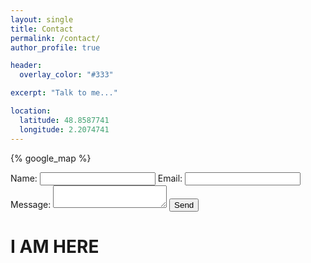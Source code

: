 ```yaml
---
layout: single
title: Contact
permalink: /contact/
author_profile: true

header:
  overlay_color: "#333"

excerpt: "Talk to me..."

location:
  latitude: 48.8587741
  longitude: 2.2074741
---
```


{% google_map %}


<body>
  <form action="https://formspree.io/chambrierg@gmail.com" method="POST">
       Name:
       <input type="text" name="Guillaume de Chambrier">
       Email:
       <input type="email" name="_replyto">
       Message:
       <textarea name="message"></textarea>
      <input type="submit" value="Send">
  </form>
</body>


# I AM HERE
